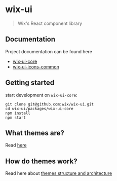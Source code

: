 # wix-ui
> Wix's React component library

## Documentation
Project documentation can be found here
- [wix-ui-core](http://wix-wix-ui-core.surge.sh)
- [wix-ui-icons-common](http://wix-wix-ui-icons-common.surge.sh)


## Getting started
start development on `wix-ui-core`:
```
git clone git@github.com:wix/wix-ui.git
cd wix-ui/packages/wix-ui-core
npm install
npm start
```

## **What themes are?**
Read [here](./docs/WHAT_ARE_THEMES.md)

## **How do themes work?**
Read here about [themes structure and architecture](./docs/THEMES_STRUCTURE.md)

